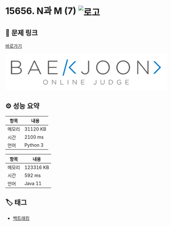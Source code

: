 # 15656. N과 M (7) <img src="https://d2gd6pc034wcta.cloudfront.net/tier/8.svg" alt="로고" height="32" style="vertical-align: middle;" />

## 🔗 문제 링크

[바로가기](https://www.acmicpc.net/problem/15656)

![백준 로고](../../images/boj.png)

## ⚙️ 성능 요약

| 항목   | 내용     |
| ------ | -------- |
| 메모리 | 31120 KB |
| 시간   | 2100 ms  |
| 언어   | Python 3 |

| 항목   | 내용      |
| ------ | --------- |
| 메모리 | 123316 KB |
| 시간   | 592 ms    |
| 언어   | Java 11   |

## 🏷️ 태그

- [백트래킹](https://www.acmicpc.net/problemset?sort=ac_desc&algo=5)
